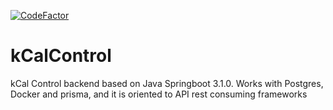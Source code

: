 [![CodeFactor](https://www.codefactor.io/repository/github/pablichoka/springend/badge)](https://www.codefactor.io/repository/github/pablichoka/springend)

# kCalControl
kCal Control backend based on Java Springboot 3.1.0. Works with Postgres, Docker and prisma, and it is oriented to API rest consuming frameworks
